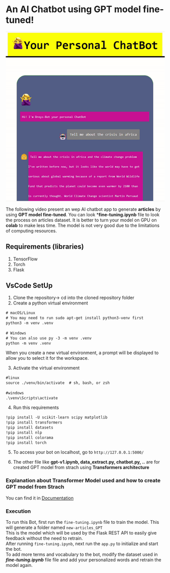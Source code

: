 # An AI Chatbot using GPT model fine-tuned!

![](https://github.com/Dreys-bot/Articles-generation/blob/main/demo_gif.gif)

The following video present an wep AI chatbot app to generate **articles** by using **GPT model fine-tuned**. You can look ***fine-tuning.ipynb** file to look the process on articles dataset.
It is better to turn your model on GPU on **colab** to make less time. The model is not very good due to the limitations of computing resources.

## Requirements (libraries)
1. TensorFlow
2. Torch
1. Flask

## VsCode SetUp
1. Clone the repository-> cd into the cloned repository folder
2. Create a python virtual environment 
```
# macOS/Linux
# You may need to run sudo apt-get install python3-venv first
python3 -m venv .venv

# Windows
# You can also use py -3 -m venv .venv
python -m venv .venv
```
When you create a new virtual environment, a prompt will be displayed to allow you to select it for the workspace.

3. Activate the virtual environment
```
#linux
source ./venv/bin/activate  # sh, bash, or zsh

#windows
.\venv\Scripts\activate
```
4. Run this requirements
````
!pip install -U scikit-learn scipy matplotlib
!pip install transformers
!pip install datasets
!pip install nlp
!pip install colorama
!pip install torch
````

5. To access your bot on localhost, go to ```http://127.0.0.1:5000/```

6. The other file like **gpt-v1.ipynb, data_extract.py, chatbot.py, ..** are for created GPT model from strach using **Transformers architecture**

### Explanation about Transformer Model used and how to create GPT model from Strach

You can find it in [Documentation](https://github.com/Dreys-bot/Articles-generation/tree/main/Doc)

### Execution
To run this Bot, first run the ```fine-tuning.ipynb``` file to train the model. This will generate a folder named ```new-articles_GPT```<br>
This is the model which will be used by the Flask REST API to easily give feedback without the need to retrain.<br>
After running ```fine-tuning.ipynb```, next run the ```app.py``` to initialize and start the bot.<br>
To add more terms and vocabulary to the bot, modify the dataset used in ***fine-tuning.ipynb*** file file and add your personalized words and retrain the model again.


